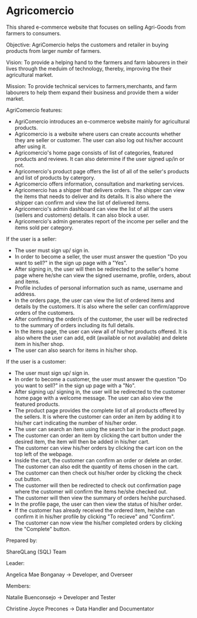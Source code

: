 # Agricomercio

  This shared e-commerce website that focuses on selling Agri-Goods from farmers to consumers.
  
  Objective: AgriComercio helps the customers and retailer in buying products from larger numbr of farmers.
  
  Vision: To provide a helping hand to the farmers and farm labourers in their lives through the meduim of technology, thereby, improving the their agricultural market.
  
  Mission: To provide technical services to farmers,merchants, and farm labourers to help them expand their business and provide them a wider market.
 
  AgriComercio features:
  
  * AgriComercio introduces an e-commerce website mainly for agricultural products. 
  * Agricomercio is a website where users can create accounts whether they are seller or customer. The user can also log out his/her account after using it. 
  * Agricomercio's home page consists of list of categories, featured products and reviews. It can also determine if the user signed up/in or not.
  * Agricomercio's product page offers the list of all of the seller's products and list of products by catergory.
  * Agricomercio offers information, consultation and marketing services.
  * Agricomercio has a shipper that delivers orders. The shipper can view the items that needs to deliver and its details. It is also where the shipper can confirm and view the     list of delivered items. 
  * Agricomercio's admin dashboard can view the list of all the users (sellers and customers) details. It can also block a user.
  * Agricomercio's admin generates report of the income per seller and the items sold per category. 

If the user is a seller:
  * The user must sign up/ sign in.
  * In order to become a seller, the user must answer the question "Do you want to sell?" in the sign up page with a "Yes".
  * After signing in, the user will then be redirected to the seller's home page where he/she can view the signed username, profile, orders, about and items.
  * Profile includes of personal information such as name, username and address.
  * In the orders page, the user can view the list of ordered items and details by the customers. It is also where the seller can confirm/approve orders of the customers. 
  * After confirming the order/s of the customer, the user will be redirected to the summary of orders including its full details.
  * In the items page, the user can view all of his/her products offered. It is also where the user can add, edit (available or not available) and delete item in his/her shop.
  * The user can also search for items in his/her shop.
 
 
If the user is a customer:

  * The user must sign up/ sign in.
  * In order to become a customer, the user must answer the question "Do you want to sell?" in the sign up page with a "No".
  * After signing up/ signing in, the user will be redirected to the customer home page with a welcome message. The user can also view the featured products.
  * The product page provides the complete list of all products offered by the sellers. It is where the customer can order an item by adding it to his/her cart indicating the       number of his/her order. 
  * The user can search an item using the search bar in the product page. 
  * The customer can order an item by clicking the cart button under the desired item, the item will then be added in his/her cart.
  * The customer can view his/her orders by clicking the cart icon on the top left of the webpage. 
  * Inside the cart, the customer can confirm an order or delete an order. The customer can also edit the quantity of items chosen in the cart. 
  * The customer can then check out his/her order by clicking the check out button. 
  * The customer will then be redirected to check out confirmation page where the customer will confirm the items he/she checked out. 
  * The customer will then view the summary of orders he/she purchased. 
  * In the profile page, the user can then view the status of his/her order.
  * If the customer has already received the ordered item, he/she can confirm it in his/her profile by clicking "To recieve" and "Confirm".
  * The customer can now view the his/her completed orders by clicking the "Complete" button. 


Prepared by:

   ShareQLang (SQL) Team

Leader: 

  Angelica Mae Bonganay -> Developer, and Overseer

Members:

  Natalie Buenconsejo -> Developer and Tester

  Christine Joyce Precones -> Data Handler and Documentator




